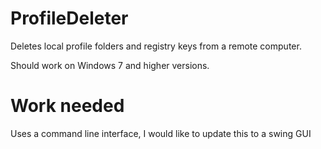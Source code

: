 # ProfileDeleter

Deletes local profile folders and registry keys from a remote computer.

Should work on Windows 7 and higher versions.

# Work needed
Uses a command line interface, I would like to update this to a swing GUI
